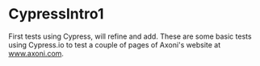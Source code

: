 # CypressIntro1
First tests using Cypress, will refine and add.
These are some basic tests using Cypress.io to test a couple of pages of Axoni's website at www.axoni.com.
